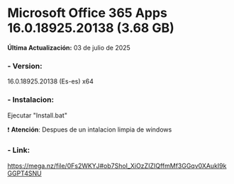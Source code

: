 # Microsoft Office 365 Apps 16.0.18925.20138 (3.68 GB)

**Última Actualización:** 03 de julio de 2025

### - Version:
16.0.18925.20138 (Es-es) x64

### - Instalacion:
Ejecutar "Install.bat"

:exclamation: **Atención**: Despues de un intalacion limpia de windows

### - Link:
https://mega.nz/file/0Fs2WKYJ#ob7ShoI_XiOzZIZIQffmMf3GGqv0XAukI9kGGPT4SNU
